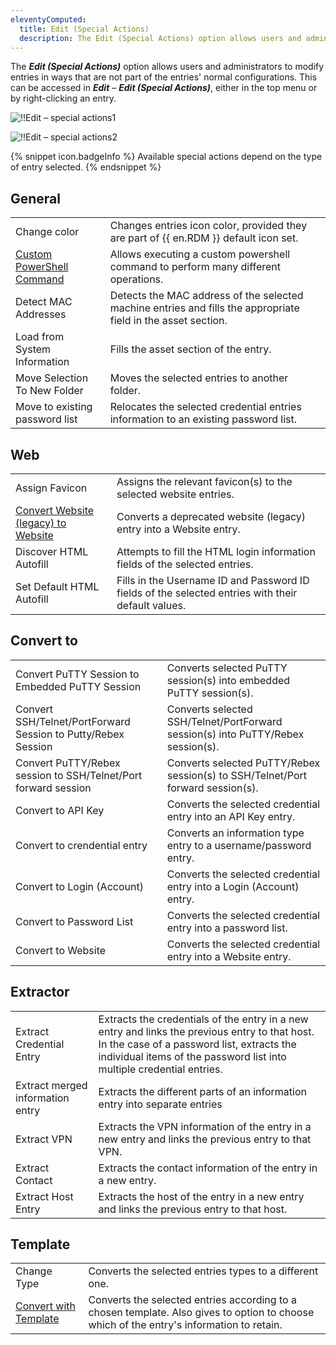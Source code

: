 ```yaml
---
eleventyComputed:
  title: Edit (Special Actions)
  description: The Edit (Special Actions) option allows users and administrators to modify entries in ways that are not part of the normal configurations of an entry.
---
```

The ***Edit (Special Actions)*** option allows users and administrators to modify entries in ways that are not part of the entries' normal configurations. This can be accessed in ***Edit*** – ***Edit (Special Actions)***, either in the top menu or by right-clicking an entry.

![!!Edit – special actions1](https://cdnweb.devolutions.net/docs/RDMW4041_2024_1.png)

![!!Edit – special actions2](https://cdnweb.devolutions.net/docs/RDMW4039_2024_1.png)

{% snippet icon.badgeInfo %}
Available special actions depend on the type of entry selected.
{% endsnippet %}

## General
| | |
|------------------------------------------------|------------------------------------------------|
| Change color | Changes entries icon color, provided they are part of {{ en.RDM }} default icon set. |
| [Custom PowerShell Command](/powershell/rdm-powershell/powershell-scripting/custom-powershell-commands/) | Allows executing a custom powershell command to perform many different operations. |
| Detect MAC Addresses | Detects the MAC address of the selected machine entries and fills the appropriate field in the asset section. |
| Load from System Information | Fills the asset section of the entry. |
| Move Selection To New Folder | Moves the selected entries to another folder. |
| Move to existing password list | Relocates the selected credential entries information to an existing password list. |

## Web
| | |
|----------|------------|
| Assign Favicon | Assigns the relevant favicon(s) to the selected website entries. |
| [Convert Website (legacy) to Website](/kb/remote-desktop-manager/how-to-articles/convert-website-legacy-to-website/) | Converts a deprecated website (legacy) entry into a Website entry. |
| Discover HTML Autofill | Attempts to fill the HTML login information fields of the selected entries. |
| Set Default HTML Autofill | Fills in the Username ID and Password ID fields of the selected entries with their default values. |

## Convert to
| | |
|----------|------------|
| Convert PuTTY Session to Embedded PuTTY Session | Converts selected PuTTY session(s) into embedded PuTTY session(s). |
| Convert SSH/Telnet/PortForward Session to Putty/Rebex Session | Converts selected SSH/Telnet/PortForward session(s) into PuTTY/Rebex session(s). |
| Convert PuTTY/Rebex session to SSH/Telnet/Port forward session | Converts selected PuTTY/Rebex session(s) to SSH/Telnet/Port forward session(s). |
| Convert to API Key | Converts the selected credential entry into an API Key entry. |
| Convert to crendential entry | Converts an information type entry to a username/password entry. |
| Convert to Login (Account) | Converts the selected credential entry into a Login (Account) entry. |
| Convert to Password List | Converts the selected credential entry into a password list. |
| Convert to Website | Converts the selected credential entry into a Website entry. | 

## Extractor
| | |
|----------|------------|
| Extract Credential Entry | Extracts the credentials of the entry in a new entry and links the previous entry to that host. In the case of a password list, extracts the individual items of the password list into multiple credential entries. | 
| Extract merged information entry | Extracts the different parts of an information entry into separate entries |
| Extract VPN | Extracts the VPN information of the entry in a new entry and links the previous entry to that VPN. |
| Extract Contact | Extracts the contact information of the entry in a new entry. |
| Extract Host Entry | Extracts the host of the entry in a new entry and links the previous entry to that host. | 

## Template
| | | 
|----------|--------------|
| Change Type | Converts the selected entries types to a different one. | 
| [Convert with Template](/kb/remote-desktop-manager/how-to-articles/convert-with-templates/) | Converts the selected entries according to a chosen template. Also gives to option to choose which of the entry's information to retain. |

